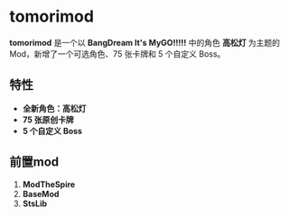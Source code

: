 # tomorimod

**tomorimod** 是一个以 **BangDream It's MyGO!!!!!** 中的角色 **高松灯** 为主题的 Mod，新增了一个可选角色、75 张卡牌和 5 个自定义 Boss。

## 特性

- **全新角色：高松灯**  
- **75 张原创卡牌**  
- **5 个自定义 Boss**  

## 前置mod

1. **ModTheSpire** 
2. **BaseMod**  
3. **StsLib** 

